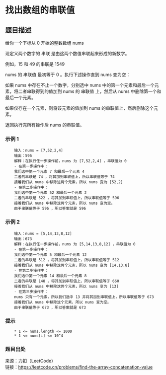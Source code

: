 # 找出数组的串联值

## 题目描述

给你一个下标从 0 开始的整数数组 nums

现定义两个数字的 串联 是由这两个数值串联起来形成的新数字。

例如，15 和 49 的串联是 1549

nums 的 串联值 最初等于 0 。执行下述操作直到 nums 变为空：

如果 nums 中存在不止一个数字，分别选中 nums 中的第一个元素和最后一个元素，将二者串联得到的值加到 nums 的 串联值 上，然后从 nums 中删除第一个和最后一个元素。

如果仅存在一个元素，则将该元素的值加到 nums 的串联值上，然后删除这个元素。

返回执行完所有操作后 nums 的串联值。

### 示例 1

```text
    输入：nums = [7,52,2,4]
    输出：596
    解释：在执行任一步操作前，nums 为 [7,52,2,4] ，串联值为 0
    - 在第一步操作中：
    我们选中第一个元素 7 和最后一个元素 4
    二者的串联是 74 ，将其加到串联值上，所以串联值等于 74
    接着我们从 nums 中移除这两个元素，所以 nums 变为 [52,2]
    - 在第二步操作中： 
    我们选中第一个元素 52 和最后一个元素 2
    二者的串联是 522 ，将其加到串联值上，所以串联值等于 596
    接着我们从 nums 中移除这两个元素，所以 nums 变为空。
    由于串联值等于 596 ，所以答案就是 596
```

### 示例 2

```text
    输入：nums = [5,14,13,8,12]
    输出：673
    解释：在执行任一步操作前，nums 为 [5,14,13,8,12] ，串联值为 0
    - 在第一步操作中： 
    我们选中第一个元素 5 和最后一个元素 12
    二者的串联是 512 ，将其加到串联值上，所以串联值等于 512
    接着我们从 nums 中移除这两个元素，所以 nums 变为 [14,13,8]
    - 在第二步操作中：
    我们选中第一个元素 14 和最后一个元素 8
    二者的串联是 148 ，将其加到串联值上，所以串联值等于 660
    接着我们从 nums 中移除这两个元素，所以 nums 变为 [13]
    - 在第三步操作中：
    nums 只有一个元素，所以我们选中 13 并将其加到串联值上，所以串联值等于 673
    接着我们从 nums 中移除这个元素，所以 nums 变为空。 
    由于串联值等于 673 ，所以答案就是 673
```

### 提示

```text
    * 1 <= nums.length <= 1000
    * 1 <= nums[i] <= 10^4
```

### 题目出处

来源：力扣（LeetCode）  
链接：<https://leetcode.cn/problems/find-the-array-concatenation-value>
